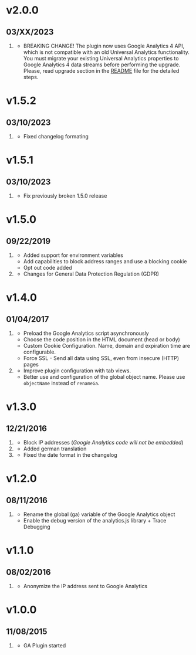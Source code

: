 # v2.0.0
## 03/XX/2023

1. [](#new)
    * BREAKING CHANGE! The plugin now uses Google Analytics 4 API, which is not compatible with an old Universal Analytics functionality. You must migrate your existing Universal Analytics properties to Google Analytics 4 data streams before performing the upgrade. Please, read upgrade section in the [README](https://github.com/escopecz/grav-ganalytics/blob/master/README.md#upgrading-from-1.x) file for the detailed steps.

# v1.5.2
## 03/10/2023

1. [](#bugfix)
    * Fixed changelog formating

# v1.5.1
## 03/10/2023

1. [](#bugfix)
    * Fix previously broken 1.5.0 release

# v1.5.0
## 09/22/2019

1. [](#new)
    * Added support for environment variables
    * Add capabilities to block address ranges and use a blocking cookie
    * Opt out code added
2. [](#improved)
    * Changes for General Data Protection Regulation (GDPR)

# v1.4.0
## 01/04/2017

1. [](#new)
    * Preload the Google Analytics script asynchronously
    * Choose the code position in the HTML document (head or body)
    * Custom Cookie Configuration. Name, domain and expiration time are configurable.
    * Force SSL - Send all data using SSL, even from insecure (HTTP) pages
2. [](#improved)
    * Improve plugin configuration with tab views.
    * Better use and configuration of the global object name. Please use `objectName` instead of `renameGa`.

# v1.3.0
## 12/21/2016

1. [](#new)
    * Block IP addresses (_Google Analytics code will not be embedded_)
2. [](#improved)
    * Added german translation
3. [](#bugfix)
    * Fixed the date format in the changelog 

# v1.2.0
## 08/11/2016

1. [](#new)
    * Rename the global (ga) variable of the Google Analytics object
    * Enable the debug version of the analytics.js library + Trace Debugging
      
# v1.1.0
## 08/02/2016

1. [](#new)
    * Anonymize the IP address sent to Google Analytics

# v1.0.0
## 11/08/2015

1. [](#new)
    * GA Plugin started
